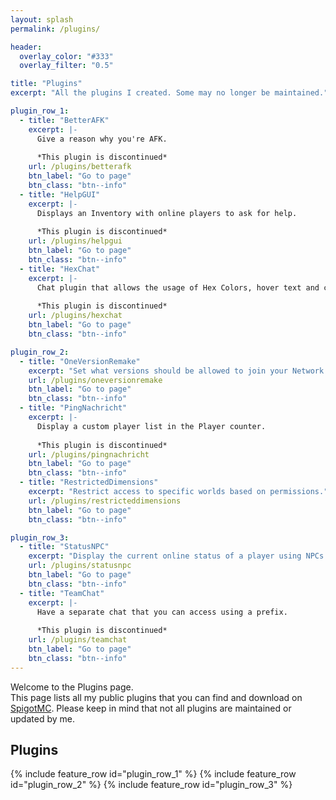 ```yaml
---
layout: splash
permalink: /plugins/

header:
  overlay_color: "#333"
  overlay_filter: "0.5"

title: "Plugins"
excerpt: "All the plugins I created. Some may no longer be maintained."

plugin_row_1:
  - title: "BetterAFK"
    excerpt: |-
      Give a reason why you're AFK.
      
      *This plugin is discontinued*
    url: /plugins/betterafk
    btn_label: "Go to page"
    btn_class: "btn--info"
  - title: "HelpGUI"
    excerpt: |-
      Displays an Inventory with online players to ask for help.
      
      *This plugin is discontinued*
    url: /plugins/helpgui
    btn_label: "Go to page"
    btn_class: "btn--info"
  - title: "HexChat"
    excerpt: |-
      Chat plugin that allows the usage of Hex Colors, hover text and click actions.
      
      *This plugin is discontinued*
    url: /plugins/hexchat
    btn_label: "Go to page"
    btn_class: "btn--info"

plugin_row_2:
  - title: "OneVersionRemake"
    excerpt: "Set what versions should be allowed to join your Network."
    url: /plugins/oneversionremake
    btn_label: "Go to page"
    btn_class: "btn--info"
  - title: "PingNachricht"
    excerpt: |-
      Display a custom player list in the Player counter.
      
      *This plugin is discontinued*
    url: /plugins/pingnachricht
    btn_label: "Go to page"
    btn_class: "btn--info"
  - title: "RestrictedDimensions"
    excerpt: "Restrict access to specific worlds based on permissions."
    url: /plugins/restricteddimensions
    btn_label: "Go to page"
    btn_class: "btn--info"

plugin_row_3:
  - title: "StatusNPC"
    excerpt: "Display the current online status of a player using NPCs and glow colours."
    url: /plugins/statusnpc
    btn_label: "Go to page"
    btn_class: "btn--info"
  - title: "TeamChat"
    excerpt: |-
      Have a separate chat that you can access using a prefix.
      
      *This plugin is discontinued*
    url: /plugins/teamchat
    btn_label: "Go to page"
    btn_class: "btn--info"
---
```


Welcome to the Plugins page.  
This page lists all my public plugins that you can find and download on [SpigotMC](https://spigotmc.org). Please keep in mind that not all plugins are maintained or updated by me.

## Plugins
{% include feature_row id="plugin_row_1" %}
{% include feature_row id="plugin_row_2" %}
{% include feature_row id="plugin_row_3" %}
